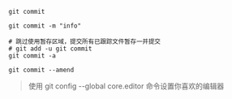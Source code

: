 ```shell
git commit

git commit -m "info"

# 跳过使用暂存区域，提交所有已跟踪文件暂存一并提交
# git add -u git commit
git commit -a

git commit --amend
```

> 使用 git config --global core.editor 命令设置你喜欢的编辑器

